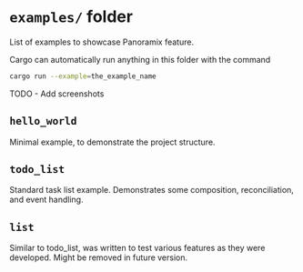 # `examples/` folder

List of examples to showcase Panoramix feature.

Cargo can automatically run anything in this folder with the command

```sh
cargo run --example=the_example_name
```

TODO - Add screenshots

## `hello_world`

Minimal example, to demonstrate the project structure.

## `todo_list`

Standard task list example. Demonstrates some composition, reconciliation, and event handling.

## `list`

Similar to todo_list, was written to test various features as they were developed. Might be removed in future version.
